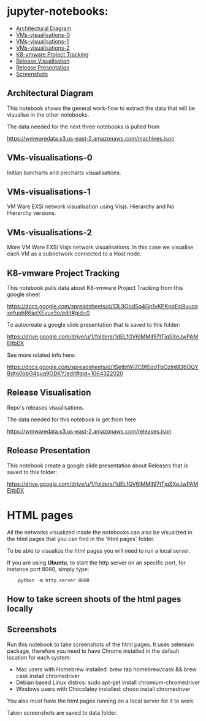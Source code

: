 # jupyter-notebooks:

- [Architectural Diagram](#architectural-diagram)
- [VMs-visualisations-0](#VMs-visualisations-0)
- [VMs-visualisations-1](#VMs-visualisations-1)
- [VMs-visualisations-2](#VMs-visualisations-2)
- [K8-vmware Project Tracking](#project-tracking)
- [Release Visualisation](#release-visualisation)
- [Release Presentation](#release-presentation)
- [Screenshots](#screenshots)


<a id="architectural-diagram"></a>
## Architectural Diagram

This notebook shows the general work-flow to extract the data that will be visualise in the other notebooks.


The data needed for the next three notebooks is pulled from

https://wmwaredata.s3.us-east-2.amazonaws.com/machines.json

<a id="VMs-visualisations-0"></a>
## VMs-visualisations-0

Initian barcharts and piecharts visualisations.


<a id="VMs-visualisations-1"></a>
## VMs-visualisations-1

VM Ware EXSi network visualisation using Visjs. Hierarchy and No Hierarchy versions.


<a id="VMs-visualisations-2"></a>
## VMs-visualisations-2

More VM Ware EXSi Visjs network visualisations. In this case we visualise each VM as a subnetwork connected to a Host node.


<a id="project-tracking"></a>
## K8-vmware Project Tracking

This notebook pulls data about K8-vmware Project Tracking from this google sheet

https://docs.google.com/spreadsheets/d/13L9OodSo4Gp1vKPKpqEsi8vuoaxefuqhR6adXEvux5o/edit#gid=0

To autocreate a google slide presentation that is saved to this folder:

https://drive.google.com/drive/u/1/folders/1dELfGV6IMMII97tTjqSXeJwPAMEjtbDX

See more related info here:

https://docs.google.com/spreadsheets/d/1SetbtWlZC9fEddTbOzlnM36OQYBdtg0bbG4quq9ODKY/edit#gid=1064322020


<a id="release-visualisation"></a>
## Release Visualisation

Repo's releases visualisations.

The data needed for this notebook is get from here

https://wmwaredata.s3.us-east-2.amazonaws.com/releases.json


<a id="release-presentation"></a>
## Release Presentation

This notebook create a google slide presentation about Releases that is saved to this folder:

https://drive.google.com/drive/u/1/folders/1dELfGV6IMMII97tTjqSXeJwPAMEjtbDX


# HTML pages

All the networks visualized inside the notebooks can also be visualized in the html pages that you can find in the 'html pages' folder.

To be able to visualize the html pages you will need to run a local server.

If you are using **Ubuntu**, to start the http server on an specific port, for instance port 8080, simply type:

```
    python -m http.server 8080
```

## How to take screen shoots of the html pages locally

<a id="screenshots"></a>
## Screenshots

Run this notebook to take screenshots of the html pages. It uses selenium package, therefore you need to have Chrome installed in the default location for each system:

- Mac users with Homebrew installed: brew tap homebrew/cask && brew cask install chromedriver
- Debian based Linux distros: sudo apt-get install chromium-chromedriver
- Windows users with Chocolatey installed: choco install chromedriver

You also must have the html pages running on a local server for it to work. 

Taken screenshots are saved to data folder.

